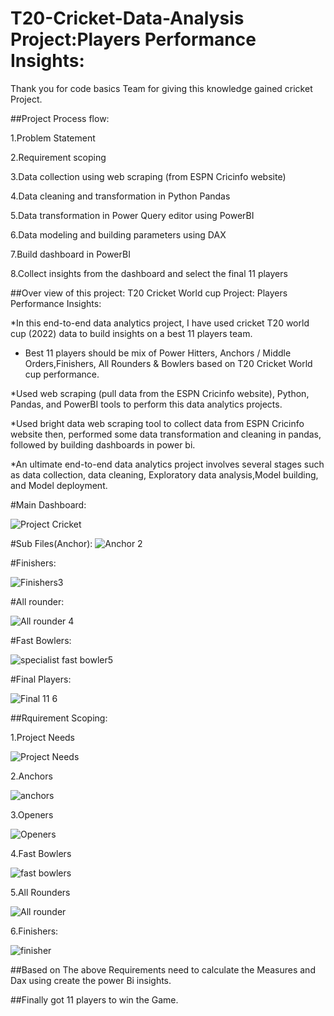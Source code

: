 # T20-Cricket-Data-Analysis Project:Players Performance Insights:

Thank you for code basics Team for giving this knowledge gained cricket Project.

##Project Process flow:

1.Problem Statement

2.Requirement scoping

3.Data collection using web scraping (from ESPN Cricinfo website)

4.Data cleaning and transformation in Python Pandas

5.Data transformation in Power Query editor using PowerBI

6.Data modeling and building parameters using DAX

7.Build dashboard in PowerBI

8.Collect insights from the dashboard and select the final 11 players

##Over view of this project:
T20 Cricket World cup Project: Players Performance Insights:

*In this end-to-end data analytics project, I have used cricket T20 world cup (2022) data to build insights on a best 11 players team.

* Best 11 players should be mix of Power Hitters, Anchors / Middle Orders,Finishers, All Rounders & Bowlers based on T20 Cricket World cup performance.

*Used web scraping (pull data from the ESPN Cricinfo website), Python, Pandas, and PowerBI tools to perform this data analytics projects.

*Used bright data web scraping tool to collect data from ESPN Cricinfo website then, performed some data transformation and cleaning in pandas, followed by building dashboards in power bi.  

  *An ultimate end-to-end data analytics project involves several stages such as data collection, data cleaning, Exploratory data analysis,Model building, and Model deployment.

  
 #Main Dashboard:
  
![Project Cricket](https://user-images.githubusercontent.com/118765347/219020597-f534bbae-8b77-4750-a3b3-13a17a557ef1.png)

#Sub Files(Anchor):
![Anchor 2](https://user-images.githubusercontent.com/118765347/219020622-4aefc499-1160-4a17-bf36-fc16a9601795.png)

#Finishers:

![Finishers3](https://user-images.githubusercontent.com/118765347/219020645-cb2b5da7-ce40-4704-b4f5-637d1d43b128.png)

#All rounder:

![All rounder 4](https://user-images.githubusercontent.com/118765347/219020670-d068f673-de6e-4a41-b7e0-a6ffef9e44c5.png)

#Fast Bowlers:

![specialist fast bowler5](https://user-images.githubusercontent.com/118765347/219020698-0bc7744d-ec4d-4230-a683-a8e56a194c8f.png)

#Final Players:

![Final 11 6](https://user-images.githubusercontent.com/118765347/219020733-82b6fb49-9fde-4b71-9aab-9246455a8961.png)



##Rquirement Scoping:

1.Project Needs

![Project Needs](https://user-images.githubusercontent.com/118765347/219028530-2be11d39-dfa9-456e-a1ae-c954b2053aad.png)

2.Anchors

![anchors](https://user-images.githubusercontent.com/118765347/219028598-017103bf-3398-4a32-b3f8-0f13028fa838.png)

3.Openers

![Openers](https://user-images.githubusercontent.com/118765347/219028635-31418a94-6fbb-4575-9899-82c152fb8b15.png)

4.Fast Bowlers

![fast bowlers](https://user-images.githubusercontent.com/118765347/219028672-bfa9abcd-4d6a-4902-8fa7-5daf4e937914.png)

5.All Rounders

![All rounder](https://user-images.githubusercontent.com/118765347/219028703-4d34183a-abdc-4615-8086-5f7fa06bfe88.png)

6.Finishers:

![finisher](https://user-images.githubusercontent.com/118765347/219029090-e50f5be9-310b-4785-9f6b-0c9e8697b8d8.png)



##Based on The above Requirements need to calculate the Measures and Dax using create the power Bi insights.

##Finally got 11 players to win the Game.



